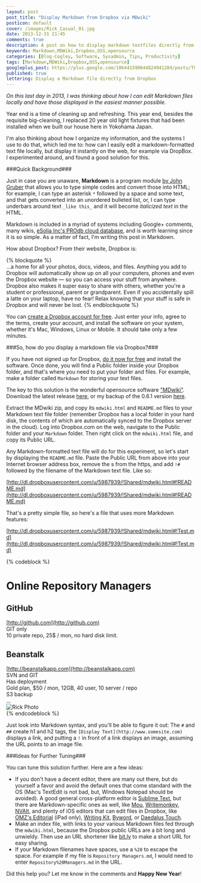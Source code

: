```yaml
---
layout: post
post_title: "Display Markdown from Dropbox via MDwiki"
posticon: default
cover: /images/Rick_Casual_01.jpg
date: 2013-12-31 21:45
comments: true
description: A post on how to display markdown textfiles directly from your Dropbox, by Rick Cogley.
keywords: Markdown,MDWiki,Dropbox,OSS,opensource
categories: [Blog-Cogley, Software, Sysadmin, Tips, Productivity]
tags: [Markdown,MDWiki,Dropbox,OSS,opensource]
googleplus_post: https://plus.google.com/106441590644824941284/posts/T8NxFxF3QYK
published: true
lettering: Display a Markdown file directly from Dropbox
---
```


_On this last day in 2013, I was thinking about how I can edit Markdown files locally and have those displayed in the easiest manner possible._

<!--more--> 

Year end is a time of cleaning up and refreshing. This year end, besides the requisite big-cleaning, I replaced 20 year old light fixtures that had been installed when we built our house here in Yokohama Japan. 

I'm also thinking about how I organize my information, and the systems I use to do that, which led me to: how can I easily edit a markdown-formatted text file locally, but display it instantly on the web, for example via DropBox. I experimented around, and found a good solution for this. 

###Quick Background###

Just in case you are unaware, **Markdown** is a program module [by John Gruber](http://daringfireball.net/projects/markdown/) that allows you to type simple codes and convert those into HTML; for example, I can type an asterisk ``*`` followed by a space and some text, and that gets converted into an unordered bulleted list, or, I can type underbars around text ``_like this_`` and it will become _italicized text_ in the HTML. 

Markdown is included in a myriad of systems including Google+ comments, many wikis, [eSolia Inc's PROdb cloud database](http://www.esolia.com/prodb), and is worth learning since it is so simple. As a matter of fact, I'm writing this post in Markdown.

How about Dropbox? From their website, Dropbox is: 

{% blockquote %}  
...a home for all your photos, docs, videos, and files. Anything you add to Dropbox will automatically show up on all your computers, phones and even the Dropbox website — so you can access your stuff from anywhere. Dropbox also makes it super easy to share with others, whether you're a student or professional, parent or grandparent. Even if you accidentally spill a latte on your laptop, have no fear! Relax knowing that your stuff is safe in Dropbox and will never be lost.
{% endblockquote %}  

You can [create a Dropbox account for free](https://t.co/EJKPA6EUih). Just enter your info, agree to the terms, create your account, and install the software on your system, whether it's Mac, Windows, Linux or Mobile. It should take only a few minutes.

###So, how do you display a markdown file via Dropbox?###

If you have not signed up for Dropbox, [do it now for free](https://t.co/EJKPA6EUih) and install the software. Once done, you will find a Public folder inside your Dropbox folder, and that's where you need to put your folder and files. For example, make a folder called ``Markdown`` for storing your text files.

The key to this solution is the wonderful opensource software ["MDwiki"](http://dynalon.github.io/mdwiki/#!index.md). Download the latest release [here](https://github.com/Dynalon/mdwiki/releases/latest), or my backup of the 0.6.1 version [here](https://dl.dropboxusercontent.com/u/5987939/!backups/MDwiki/mdwiki-0.6.1.zip). 

Extract the MDwiki zip, and copy its ``mdwiki.html`` and ``README.md`` files to your Markdown text file folder (remember Dropbox has a local folder in your hard disk, the contents of which are automatically synced to the Dropbox server in the cloud). Log into Dropbox.com on the web, navigate to the Public folder and your ``Markdown`` folder. Then right click on the ``mdwiki.html`` file, and copy its Public URL. 

Any Markdown-formatted text file will do for this experiment, so let's start by displaying the ``README.md`` file. Paste the Public URL from above into your Internet browser address box, remove the s from the https, and add ``!#`` followed by the filename of the Markdown text file. Like so: 
  
[http://dl.dropboxusercontent.com/u/5987939/!Shared/mdwiki.html#!README.md](http://dl.dropboxusercontent.com/u/5987939/!Shared/mdwiki.html#!README.md)  
  
That's a pretty simple file, so here's a file that uses more Markdown features:  
  
[http://dl.dropboxusercontent.com/u/5987939/!Shared/mdwiki.html#!Test.md](http://dl.dropboxusercontent.com/u/5987939/!Shared/mdwiki.html#!Test.md)  
  
{% codeblock %}
# Online Repository Managers

## GitHub
[http://github.com](http://github.com)  
GIT only  
10 private repo, 25$ / mon, no hard disk limit.  

## Beanstalk  
[http://beanstalkapp.com](http://beanstalkapp.com)    
SVN and GIT  
Has deployment  
Gold plan, $50 / mon, 12GB, 40 user, 10 server / repo  
S3 backup  
...  
![Rick Photo](http://dl.dropboxusercontent.com/u/5987939/!Shared/Test.JPG)  
{% endcodeblock %}
  
Just look into Markdown syntax, and you'll be able to figure it out: The ``#`` and ``##`` create h1 and h2 tags, the ``[Display Text](http://www.somesite.com)`` displays a link, and putting a ``!`` in front of a link displays an image, assuming the URL points to an image file. 

###Ideas for Further Tuning###

You can tune this solution further. Here are a few ideas:  
  
* If you don't have a decent editor, there are many out there, but do yourself a favor and avoid the default ones that come standard with the OS (Mac's TextEdit is not bad, but, Windows Notepad should be avoided). A good general cross-platform editor is [Sublime Text](http://www.sublimetext.com/3), but there are Markdown-specific ones as well, like [Mou](http://mouapp.com/), [Writemonkey](http://writemonkey.com/), [NVAlt](http://brettterpstra.com/projects/nvalt/), and plenty of iOS editors that can edit files in Dropbox, like [OMZ's Editorial](http://omz-software.com/editorial/) (iPad only), [Writing Kit](http://getwritingkit.com/), [Byword](http://bywordapp.com/), or [Daedalus Touch](http://daedalusapp.com/). 
* Make an index file, with links to your various Markdown files fed through the ``mdwiki.html``, because the Dropbox public URLs are a bit long and unwieldy. Then use an URL shortener like [bit.ly](http://bit.ly) to make a short URL for easy sharing. 
* If your Markdown filenames have spaces, use a ``%20`` to escape the space. For example if my file is ``Repository Managers.md``, I would need to enter ``Repository%20Managers.md`` in the URL.

Did this help you? Let me know in the comments and **Happy New Year**!
